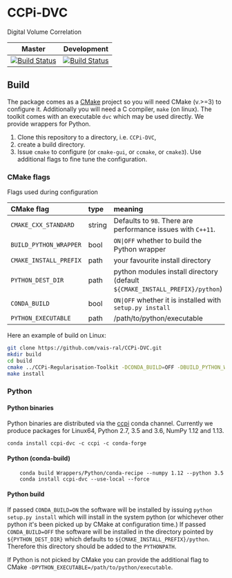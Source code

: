 # CCPi-DVC
Digital Volume Correlation

| Master | Development |
|--------|-------------|
| [![Build Status](https://anvil.softeng-support.ac.uk/jenkins/buildStatus/icon?job=CILsingle/CCPi-DVC)](https://anvil.softeng-support.ac.uk/jenkins/job/CILsingle/job/CCPi-DVC/) | [![Build Status](https://anvil.softeng-support.ac.uk/jenkins/buildStatus/icon?job=CILsingle/CCPi-DVC-dev)](https://anvil.softeng-support.ac.uk/jenkins/job/CILsingle/job/CCPi-DVC-dev/) | 

## Build

The package comes as a [CMake](https://cmake.org) project so you will need CMake (v.>=3) to configure it. Additionally you will need a C compiler, `make` (on linux). The toolkit comes with an executable `dvc` which may be used directly. We provide wrappers for Python.

1. Clone this repository to a directory, i.e. `CCPi-DVC`, 
2. create a build directory. 
3. Issue `cmake` to configure (or `cmake-gui`, or `ccmake`, or `cmake3`). Use additional flags to fine tune the configuration. 

### CMake flags
Flags used during configuration

| CMake flag | type | meaning |
|:---|:----|:----|
| `CMAKE_CXX_STANDARD` | string | Defaults to `98`. There are performance issues with `C++11`.
| `BUILD_PYTHON_WRAPPER` | bool | `ON\|OFF` whether to build the Python wrapper |
| `CMAKE_INSTALL_PREFIX` | path | your favourite install directory |
| `PYTHON_DEST_DIR` | path | python modules install directory (default `${CMAKE_INSTALL_PREFIX}/python`) |
| `CONDA_BUILD`| bool | `ON\|OFF` whether it is installed with `setup.py install`|
|`PYTHON_EXECUTABLE` | path | /path/to/python/executable|

Here an example of build on Linux:

```bash
git clone https://github.com/vais-ral/CCPi-DVC.git
mkdir build
cd build
cmake ../CCPi-Regularisation-Toolkit -DCONDA_BUILD=OFF -DBUILD_PYTHON_WRAPPER=ON -DCMAKE_BUILD_TYPE=Release -DCMAKE_INSTALL_PREFIX=<your favourite install directory>
make install
```

### Python
#### Python binaries
Python binaries are distributed via the [ccpi](https://anaconda.org/ccpi/ccpi-dvc) conda channel. Currently we produce packages for Linux64, Python 2.7, 3.5 and 3.6, NumPy 1.12 and 1.13.

```
conda install ccpi-dvc -c ccpi -c conda-forge
```

#### Python (conda-build)
```
	conda build Wrappers/Python/conda-recipe --numpy 1.12 --python 3.5 
	conda install ccpi-dvc --use-local --force
```

#### Python build

If passed `CONDA_BUILD=ON` the software will be installed by issuing `python setup.py install` which will install in the system python (or whichever other python it's been picked up by CMake at configuration time.) 
If passed `CONDA_BUILD=OFF` the software will be installed in the directory pointed by `${PYTHON_DEST_DIR}` which defaults to `${CMAKE_INSTALL_PREFIX}/python`. Therefore this directory should be added to the `PYTHONPATH`.

If Python is not picked by CMake you can provide the additional flag to CMake `-DPYTHON_EXECUTABLE=/path/to/python/executable`.
